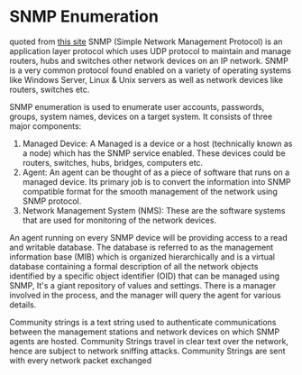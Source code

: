 # SNMP Enumeration
quoted from [this site](https://www.greycampus.com/opencampus/ethical-hacking/snmp-enumeration)
SNMP (Simple Network Management Protocol) is an application layer protocol which uses UDP protocol to maintain and manage routers, hubs and switches other network devices on an IP network. SNMP is a very common protocol found enabled on a variety of operating systems like Windows Server, Linux & Unix servers as well as network devices like routers, switches etc.

SNMP enumeration is used to enumerate user accounts, passwords, groups, system names, devices on a target system.
It consists of three major components:
1. Managed Device: A Managed is a device or a host (technically known as a node) which has the SNMP service enabled. These devices could be routers, switches, hubs, bridges, computers etc.
2. Agent: An agent can be thought of as a piece of software that runs on a managed device. Its primary job is to convert the information into SNMP compatible format for the smooth management of the network using SNMP protocol.
3. Network Management System (NMS): These are the software systems that are used for monitoring of the network devices.

An agent running on every SNMP device will be providing access to a read and writable database. The database is referred to as the management information base (MIB) which is organized hierarchically and is a virtual database containing a formal description of all the network objects identified by a specific object identifier (OID) that can be managed using SNMP, It's a giant repository of values and settings. There is a manager involved in the process, and the manager will query the agent for various details.

Community strings is a text string used to authenticate communications between the management stations and network devices on which SNMP agents are hosted. Community Strings travel in clear text over the network, hence are subject to network sniffing attacks. Community Strings are sent with every network packet exchanged 
<!--stackedit_data:
eyJoaXN0b3J5IjpbLTE3NDIyNjI4NDUsMTk3MDgzNzYzNywtMT
I1NTA0MTY4XX0=
-->